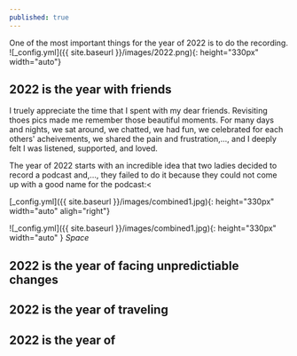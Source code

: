 ```yaml
---
published: true
---
```


One of the most important things for the year of 2022 is to do the recording.
![_config.yml]({{ site.baseurl }}/images/2022.png){: height="330px" width="auto"}
## 2022 is the year with friends
I truely appreciate the time that I spent with my dear friends. Revisiting thoes pics made me remember those beautiful moments. For many days and nights, we sat around, we chatted, we had fun, we celebrated for each others' acheivements, we shared the pain and frustration,..., and I deeply felt I was listened, supported, and loved.

The year of 2022 starts with an incredible idea that two ladies decided to record a podcast and,..., they failed to do it because they could not come up with a good name for the podcast:<

[_config.yml]({{ site.baseurl }}/images/combined1.jpg){: height="330px" width="auto" aligh="right"}

![_config.yml]({{ site.baseurl }}/images/combined1.jpg){: height="330px" width="auto" }
*Space*


## 2022 is the year of facing unpredictiable changes


## 2022 is the year of traveling

## 2022 is the year of
